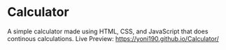 # Calculator
A simple calculator made using HTML, CSS, and JavaScript that does continous calculations.
Live Preview: https://yoni190.github.io/Calculator/
